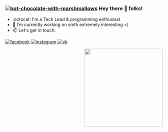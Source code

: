### <a href="https://github.com/OlgaGolovkina"><img src="https://img.icons8.com/clouds/100/000000/hot-chocolate-with-marshmallows.png" alt="hot-chocolate-with-marshmallows"/></a> Hey there 👋 folks! 

- :octocat: I'm a Tech Lead & programming enthusiast
- 🐣 I’m currently working on smth extremely interesting =)
- 📫 Let's get in touch: 

<p align="left">
  <a href="https://www.facebook.com/coddess"><img src="https://img.icons8.com/bubbles/100/000000/facebook-circled.png" alt="facebook"/></a>
  <a href="https://www.instagram.com/september013"><img src="https://img.icons8.com/bubbles/100/000000/instagram-new.png" alt="instagram"/></a>
  <a href="https://vk.com/id239398325"><img src="https://img.icons8.com/bubbles/100/000000/vk-com.png" alt="vk"/></a>
</p>

<p align="right">
 <img src="https://media.giphy.com/media/WUlplcMpOCEmTGBtBW/giphy.gif" width="250">
</p>
